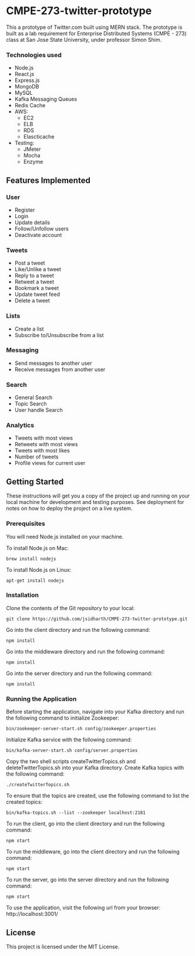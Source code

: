 # CMPE-273-twitter-prototype
This a prototype of Twitter.com built using MERN stack. The prototype is built as a lab requirement for Enterprise Distributed Systems (CMPE - 273) class at San Jose State University, under professor Simon Shim.

### Technologies used
* Node.js
* React.js
* Express.js
* MongoDB
* MySQL
* Kafka Messaging Queues
* Redis Cache
* AWS:
  * EC2
  * ELB
  * RDS
  * Elascticache
* Testing:
  * JMeter
  * Mocha
  * Enzyme

## Features Implemented
### User
* Register
* Login
* Update details
* Follow/Unfollow users
* Deactivate account

### Tweets
* Post a tweet
* Like/Unlike a tweet
* Reply to a tweet
* Retweet a tweet
* Bookmark a tweet
* Update tweet feed
* Delete a tweet

### Lists
* Create a list
* Subscribe to/Unsubscribe from a list

### Messaging
* Send messages to another user
* Receive messages from another user

### Search
* General Search
* Topic Search
* User handle Search

### Analytics
* Tweets with most views
* Retweets with most views
* Tweets with most likes
* Number of tweets
* Profile views for current user

## Getting Started

These instructions will get you a copy of the project up and running on your local machine for development and testing purposes. See deployment for notes on how to deploy the project on a live system.

### Prerequisites

You will need Node.js installed on your machine.

To install Node.js on Mac:
```
brew install nodejs
```

To install Node.js on Linux:
```
apt-get install nodejs
```

### Installation

Clone the contents of the Git repository to your local:
```
git clone https://github.com/jsidharth/CMPE-273-twitter-prototype.git
```

Go into the client directory and run the following command:
```
npm install

```
Go into the middleware directory and run the following command:
```
npm install
```
Go into the server directory and run the following command:
```
npm install
```

### Running the Application
Before starting the application, navigate into your Kafka directory and run the following command to initialize Zookeeper:
```
bin/zookeeper-server-start.sh config/zookeeper.properties
```
Initialize Kafka service with the following command:
```
bin/kafka-server-start.sh config/server.properties
```
Copy the two shell scripts createTwitterTopics.sh and deleteTwitterTopics.sh into your Kafka directory.
Create Kafka topics with the following command:
```
./createTwitterTopics.sh
```

To ensure that the topics are created, use the following command to list the created topics:
```
bin/kafka-topics.sh --list --zookeeper localhost:2181
```
To run the client, go into the client directory and run the following command:
```
npm start
```
To run the middleware, go into the client directory and run the following command:
```
npm start
```
To run the server, go into the server directory and run the following command:
```
npm start
```

To use the application, visit the following url from your browser:
http://localhost:3001/

## License

This project is licensed under the MIT License.
